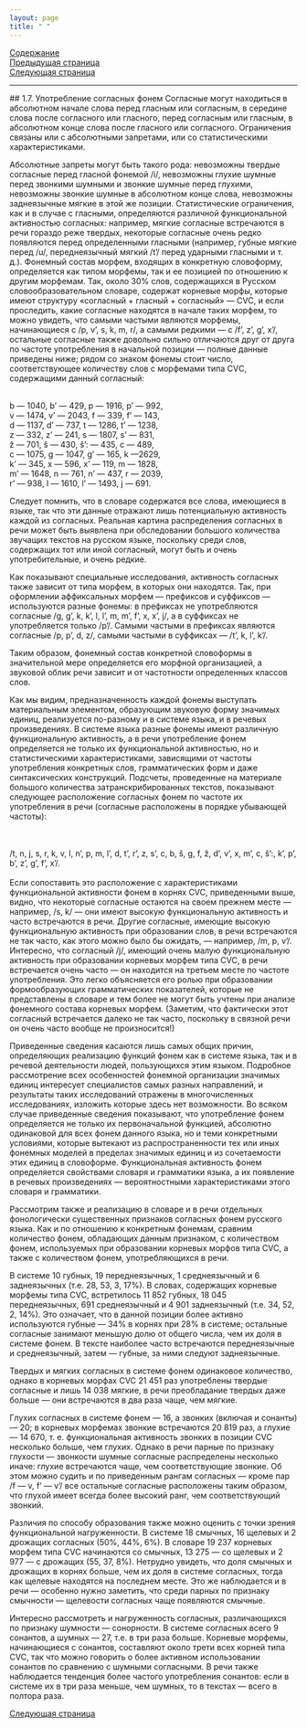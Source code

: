 ```yaml
---
layout: page
title: " "
---
```

<a href="contents.html">Содержание</a><br>
<a href="016.html">Предыдущая страница</a><br>
<a href="018.html">Следующая страница</a>
<hr>
## 1.7. Употребление согласных фонем 
Согласные могут находиться в абсолютном начале слова перед гласным или согласным, 
в середине слова после согласного или гласного, перед согласным или гласным, в абсолютном 
конце слова после гласного или согласного. Ограничения связаны или с абсолютными запретами, 
или со статистическими характеристиками. 

Абсолютные запреты могут быть такого рода: невозможны твердые согласные перед гласной
фонемой /i/, невозможны глухие шумные перед звонкими шумными и звонкие шумные перед глухими, 
невозможны звонкие шумные в абсолютном конце слова, невозможны заднеязычные мягкие в этой 
же позиции. Статистические ограничения, как и в случае с гласными, определяются различной
функциональной активностью согласных: например, мягкие согласные встречаются в речи гораздо 
реже твердых, некоторые согласные очень редко появляются перед определенными гласными 
(например, губные мягкие перед /u/, переднеязычный мягкий /t’/ перед ударными гласными и т. д.). 
Фонемный состав морфем, входящих в конкретную словоформу, определяется как типом морфемы,
так и ее позицией по отношению к другим морфемам. Так, около 30% слов, содержащихся в Русском 
cловообразовательном словаре, содержат корневые морфы, которые имеют структуру
«согласный + гласный + согласный» — СVC, и если проследить, какие согласные находятся
в начале таких морфем, то можно увидеть, что самыми частыми являются морфемы, 
начинающиеся с /p, v’, s, k, m, r/, а самыми редкими — с /f’, z’, g’, x’/, остальные согласные также
довольно сильно отличаются друг от друга по частоте употребления в начальной позиции —
полные данные приведены ниже; рядом со знаком фонемы стоит число, соответствующее 
количеству слов с морфемами типа СVС, содержащими данный согласный: 

<br>b — 1040, b’ — 429, p — 1916, p’ — 992, <br>v — 1474, v’ — 2043, f — 339, f’ — 143, <br>
d — 1137, d’ — 737, t — 1286, t’ — 1238, <br>z — 332, z’ — 241, s — 1807, s’ — 831, <br>ž — 701, š — 430,
š’: — 435, c — 489,<br> c — 1075, g — 1047, g’ — 165, k —2629, <br>k’ — 345, x — 596, x’ — 119, 
m — 1828,<br> m’ — 1648, n — 761, n’ — 437, r — 2039, <br>r’ — 938, l — 1610, l’ — 1493, j — 691. 

Следует помнить, что в словаре содержатся все слова, имеющиеся в языке, так что эти 
данные отражают лишь потенциальную активность каждой из согласных. Реальная 
картина распределения согласных в речи может быть выявлена при обследовании 
большого количества звучащих текстов на русском языке, поскольку среди слов, 
содержащих тот или иной согласный, могут быть и очень употребительные, и очень редкие. 

Как показывают специальные исследования, активность согласных также зависит от типа морфем, 
в которых они находятся. Так, при оформлении аффиксальных морфем — префиксов и суффиксов — 
используются разные фонемы: в префиксах не употребляются согласные /g, g’, k, k’, l, l’, m, m’, f’, x, x’, j/, 
а в суффиксах не употребляется только /p’/. Самыми частыми в префиксах являются согласные /p, p’, d, z/,
самыми частыми в суффиксах — /t’, k, l’, k’/. 

Таким образом, фонемный состав конкретной словоформы в значительной мере определяется
его морфной организацией, а звуковой облик речи зависит и от частотности определенных классов слов. 

Как мы видим, предназначенность каждой фонемы выступать материальным элементом, 
образующим звуковую форму значимых единиц, реализуется по-разному и в системе языка, 
и в речевых произведениях. В системе языка разные фонемы имеют различную функциональную
активность, а в речи употребление фонем определяется не только их функциональной активностью,
но и статистическими характеристиками, зависящими от частоты употребления конкретных слов,
грамматических форм и даже синтаксических конструкций. Подсчеты, проведенные на материале 
большого количества затранскрибированных текстов, показывают следующее расположение 
согласных фонем по частоте их употребления в речи (согласные расположены в порядке убывающей частоты): 

<br>
<br> /t, n, j, s, r, k, v, l, n’, p, m, l’, d, t’, r’, z, s’, c, b, š, g, f, ž, d’, v’, x, m’, c, š’:, k’, p’, b’, z’, g’, f’, x’/. <br>
<br>
Если сопоставить это расположение с характеристиками функциональной активности фонем
в корнях CVC, приведенными выше, видно, что некоторые согласные остаются на своем 
прежнем месте — например, /s, k/ — они имеют высокую функциональную активность и
часто встречаются в речи. Другие согласные, имеющие высокую функциональную активность 
при образовании слов, в речи встречаются не так часто, как этого можно было бы ожидать, — 
например, /m, p, v’/. Интересно, что согласный /j/, имеющий очень малую функциональную
активность при образовании корневых морфем типа CVC, в речи встречается очень часто —
он находится на третьем месте по частоте употребления. Это легко объясняется его ролью при
образовании формообразующих грамматических показателей, которые не представлены в словаре
и тем более не могут быть учтены при анализе фонемного состава корневых морфем.
(Заметим, что фактически этот согласный встречается далеко не так часто, поскольку в связной
речи он очень часто вообще не произносится!) 

Приведенные сведения касаются лишь самых общих причин, определяющих реализацию 
функций фонем как в системе языка, так и в речевой деятельности людей, пользующихся этим языком. 
Подробное рассмотрение всех особенностей фонемной организации значимых единиц 
интересует специалистов самых разных направлений, и результаты таких исследований 
отражены в многочисленных исследованиях, изложить которые здесь нет возможности. 
Во всяком случае приведенные сведения показывают, что употребление фонем определяется
не только их первоначальной функцией, абсолютно одинаковой для всех фонем данного языка,
но и теми конкретными условиями, которые вытекают из распространенности тех или иных 
фонемных моделей в пределах значимых единиц и из сочетаемости этих единиц в словоформе. 
Функциональная активность фонем определяется свойствами словаря и грамматики языка, 
а их появление в речевых произведениях — вероятностными характеристиками этого словаря и грамматики. 

Рассмотрим также и реализацию в словаре и в речи отдельных фонологически существенных
признаков согласных фонем русского языка. Как и по отношению к конкретным фонемам, 
сравним количество фонем, обладающих данным признаком, с количеством фонем, используемых 
при образовании корневых морфов типа СVC, а также с количеством фонем, употребляющихся в речи. 

В системе 10 губных, 19 переднеязычных, 1 среднеязычный и 6 заднеязычных (т.е. 28, 53, 3, 17%).
В словах, содержащих корневые морфемы типа CVC, встретилось 11 852 губных, 
18 045 переднеязычных, 691 среднеязычный и 4 901 заднеязычный (т.е. 34, 52, 2, 14%). 
Это означает, что в данной позиции более активно используются губные — 34% в корнях 
при 28% в системе; остальные согласные занимают меньшую долю от общего числа, чем 
их доля в системе фонем. В тексте наиболее часто встречаются переднеязычные и
среднеязычный, затем — губные, за ними следуют заднеязычные. 

Твердых и мягких согласных в системе фонем одинаковое количество, однако
в корневых морфах CVC 21 451 раз употреблены твердые согласные и лишь 14 038 мягкие,
в речи преобладание твердых даже больше — они встречаются в два раза чаще, чем мягкие. 

Глухих согласных в системе фонем — 16, а звонких (включая и сонанты) — 20; в корневых 
морфемах звонкие встречаются 20 819 раз, а глухие — 14 670, т. е. функциональная активность
звонких в позиции CVC несколько больше, чем глухих. Однако в речи парные по признаку
глухости — звонкости шумные согласные распределены несколько иначе: глухие встречаются 
чаще, чем соответствующие звонкие. Об этом можно судить и по приведенным рангам
согласных — кроме пар /f — v, f’ — v’/ все остальные согласные расположены таким образом, 
что глухой имеет всегда более высокий ранг, чем соответствующий звонкий. 

Различия по способу образования также можно оценить с точки зрения функциональной 
нагруженности. В системе 18 смычных, 16 щелевых и 2 дрожащих согласных (50%, 44%, 6%). 
В словаре 19 237 корневых морфем типа CVC начинаются со смычных, 13 275 — со щелевых 
и 2 977 — с дрожащих (55, 37, 8%). Нетрудно увидеть, что доля смычных и дрожащих в корнях
больше, чем их доля в системе согласных, тогда как щелевые находятся на последнем месте. 
Это же наблюдается и в речи — особенно нужно заметить, что среди парных по признаку 
смычности — щелевости согласных чаще появляются смычные. 

Интересно рассмотреть и нагруженность согласных, различающихся по признаку шумности — 
сонорности. В системе согласных всего 9 сонантов, а шумных — 27, т.е. в три раза больше. 
Корневые морфемы, начинающиеся с сонантов, составляют около трети всех корней типа 
CVC, так что можно говорить о более активном использовании сонантов по сравнению с 
шумными согласными. В речи также наблюдается тенденция более частого употребления 
сонантов: если в системе их в три раза меньше, чем шумных, то в текстах — 
всего в полтора раза. 


<a href="018.html">Следующая страница</a>

